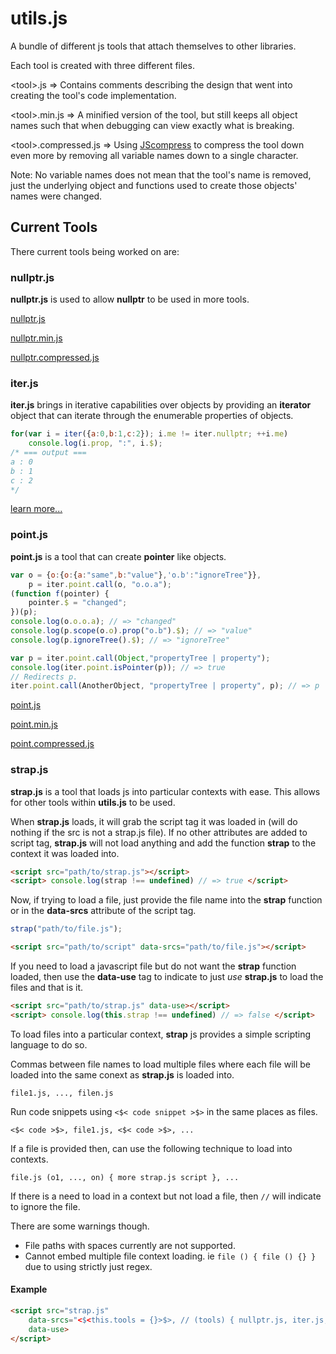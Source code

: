 # utils.js
A bundle of different js tools that attach themselves to other libraries.

Each tool is created with three different files.

\<tool\>.js     => Contains comments describing the design that went into creating the tool's code implementation.

\<tool\>.min.js => A minified version of the tool, but still keeps all object names such that when debugging can view exactly what is breaking.

\<tool\>.compressed.js => Using [JScompress](http://jscompress.com/) to compress the tool down even more by removing all variable names down to a single character.

Note: No variable names does not mean that the tool's name is removed, just the underlying object and functions used to create those objects' names were changed.

## Current Tools
There current tools being worked on are:

### nullptr.js
**nullptr.js** is used to allow **nullptr** to be used in more tools.

[nullptr.js](http://tkellehe.github.io/utils.js/nullptr.js/nullptr.js)

[nullptr.min.js](http://tkellehe.github.io/utils.js/nullptr.js/nullptr.min.js)

[nullptr.compressed.js](http://tkellehe.github.io/utils.js/nullptr.js/nullptr.compressed.js)

### iter.js
**iter.js** brings in iterative capabilities over objects by providing an **iterator** object that can iterate through the enumerable properties of objects.
```javascript
for(var i = iter({a:0,b:1,c:2}); i.me != iter.nullptr; ++i.me)
	console.log(i.prop, ":", i.$);
/* === output ===
a : 0
b : 1
c : 2
*/
```
[learn more...](http://tkellehe.github.io/utils.js/iter.js/)

### point.js
**point.js** is a tool that can create **pointer** like objects.

``` javascript
var o = {o:{o:{a:"same",b:"value"},'o.b':"ignoreTree"}},
    p = iter.point.call(o, "o.o.a");
(function f(pointer) {
    pointer.$ = "changed";
})(p);
console.log(o.o.o.a); // => "changed"
console.log(p.scope(o.o).prop("o.b").$); // => "value"
console.log(p.ignoreTree().$); // => "ignoreTree"
```
``` javascript
var p = iter.point.call(Object,"propertyTree | property");
console.log(iter.point.isPointer(p)); // => true
// Redirects p.
iter.point.call(AnotherObject, "propertyTree | property", p); // => p
```
[point.js](http://tkellehe.github.io/utils.js/point.js/point.js)

[point.min.js](http://tkellehe.github.io/utils.js/point.js/point.min.js)

[point.compressed.js](http://tkellehe.github.io/utils.js/point.js/point.compressed.js)

### strap.js
**strap.js** is a tool that loads js into particular contexts with ease. This allows for other tools within **utils.js**
to be used.

When **strap.js** loads, it will grab the script tag it was loaded in (will do nothing if the src is not a strap.js file).
If no other attributes are added to script tag, **strap.js** will not load anything and add the function **strap** to the
context it was loaded into.
```html
<script src="path/to/strap.js"></script>
<script> console.log(strap !== undefined) // => true </script>
```

Now, if trying to load a file, just provide the file name into the **strap** function or in the **data-srcs** attribute
of the script tag.
``` javascript
strap("path/to/file.js");
```
``` html
<script src="path/to/script" data-srcs="path/to/file.js"></script>
```

If you need to load a javascript file but do not want the **strap** function loaded, then use the **data-use** tag
to indicate to just *use* **strap.js** to load the files and that is it.
```html
<script src="path/to/strap.js" data-use></script>
<script> console.log(this.strap !== undefined) // => false </script>
```

To load files into a particular context, **strap** js provides a simple scripting language to do so.

Commas between file names to load multiple files where each file will be loaded into the same conext as **strap.js** is loaded into.
```
file1.js, ..., filen.js
```
Run code snippets using ```<$< code snippet >$>``` in the same places as files.
```
<$< code >$>, file1.js, <$< code >$>, ...
```
If a file is provided then, can use the following technique to load into contexts.
```
file.js (o1, ..., on) { more strap.js script }, ...
```
If there is a need to load in a context but not load a file, then ```//``` will indicate to ignore the file.

There are some warnings though.
- File paths with spaces currently are not supported.
- Cannot embed multiple file context loading. ie ```file () { file () {} }``` due to using strictly just regex.

#### Example
``` html
<script src="strap.js" 
	data-srcs="<$<this.tools = {}>$>, // (tools) { nullptr.js, iter.js, point.js }"
	data-use>
</script>
```
